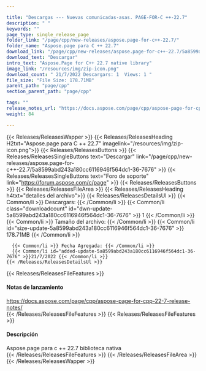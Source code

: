 ```yaml
---

title: "Descargas --- Nuevas comunicadas-asas. PAGE-FOR-C ++-22.7"
description: " "
keywords: ""
page_type: single_release_page
folder_link: "/page/cpp/new-releases/aspose.page-for-c++-22.7/"
folder_name: "Aspose.page para C ++ 22.7"
download_link: "/page/cpp/new-releases/aspose.page-for-c++-22.7/5a8599abd243a180cc6116946f564dc1-36-7676"
download_text: "Descargar"
intro_text: "Aspose.Page for C++ 22.7 native library"
image_link: "/resources/img/zip-icon.png"
download_count: " 21/7/2022 Descargars: 1  Views: 1 "
file_size: "File Size: 178.71MB"
parent_path: "page/cpp"
section_parent_path: "page/cpp"

tags: ""
release_notes_url: "https://docs.aspose.com/page/cpp/aspose-page-for-cpp-22-7-release-notes/"
weight: 84

---
```


{{< Releases/ReleasesWapper >}}
  {{< Releases/ReleasesHeading H2txt="Aspose.page para C ++ 22.7" imagelink="/resources/img/zip-icon.png">}}
  {{< Releases/ReleasesButtons >}}
    {{< Releases/ReleasesSingleButtons text="Descargar" link="/page/cpp/new-releases/aspose.page-for-c++-22.7/5a8599abd243a180cc6116946f564dc1-36-7676" >}}
    {{< Releases/ReleasesSingleButtons text="Foro de soporte" link="https://forum.aspose.com/c/page" >}}
  {{< Releases/ReleasesButtons >}}
  {{< Releases/ReleasesFileArea >}}
    {{< Releases/ReleasesHeading h4txt="detalles del archivo">}}
    {{< Releases/ReleasesDetailsUl >}}
      {{< Common/li >}} Descargars: {{< /Common/li >}}
      {{< Common/li class="downloadcount" id="dwn-update-5a8599abd243a180cc6116946f564dc1-36-7676" >}} 1 {{< /Common/li >}}
      {{< Common/li >}} Tamaño del archivo: {{< /Common/li >}}
      {{< Common/li id="size-update-5a8599abd243a180cc6116946f564dc1-36-7676" >}} 178.71MB {{< /Common/li >}}

      {{< Common/li >}} Fecha Agregada: {{< /Common/li >}}
      {{< Common/li id="added-update-5a8599abd243a180cc6116946f564dc1-36-7676" >}}21/7/2022 {{< /Common/li >}}
    {{< /Releases/ReleasesDetailsUl >}}

  {{< Releases/ReleasesFileFeatures >}}
      <h4>Notas de lanzamiento</h4><div><a href='https://docs.aspose.com/page/cpp/aspose-page-for-cpp-22-7-release-notes/'>https://docs.aspose.com/page/cpp/aspose-page-for-cpp-22-7-release-notes/</a></div>
  {{< /Releases/ReleasesFileFeatures >}}
  {{< Releases/ReleasesFileFeatures >}}
      <h4>Descripción</h4><div class="HTMLDescription">Aspose.page para c ++ 22.7 biblioteca nativa</div>
  {{< /Releases/ReleasesFileFeatures >}}
 {{< /Releases/ReleasesFileArea >}}
{{< /Releases/ReleasesWapper >}}


